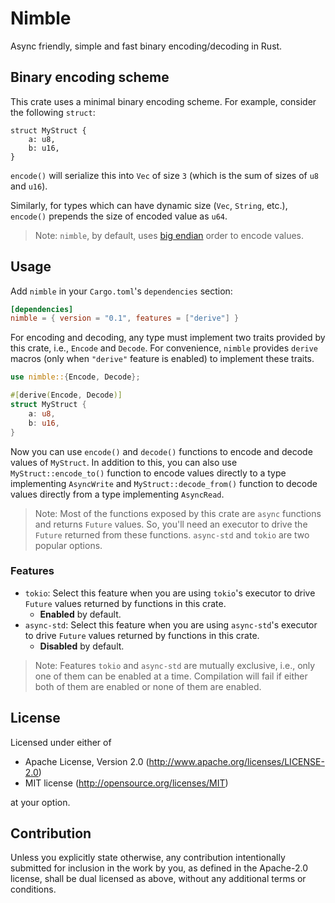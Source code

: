 # Nimble

Async friendly, simple and fast binary encoding/decoding in Rust.

## Binary encoding scheme

This crate uses a minimal binary encoding scheme. For example, consider the following `struct`:

```
struct MyStruct {
    a: u8,
    b: u16,
}
```

`encode()` will serialize this into `Vec` of size `3` (which is the sum of sizes of `u8` and `u16`).

Similarly, for types which can have dynamic size (`Vec`, `String`, etc.), `encode()` prepends the size of encoded value
as `u64`.

> Note: `nimble`, by default, uses [big endian](https://en.wikipedia.org/wiki/Endianness#Big-endian) order to encode
values.

## Usage

Add `nimble` in your `Cargo.toml`'s `dependencies` section:

```toml
[dependencies]
nimble = { version = "0.1", features = ["derive"] }
```

For encoding and decoding, any type must implement two traits provided by this crate, i.e., `Encode` and `Decode`. For
convenience, `nimble` provides `derive` macros (only when `"derive"` feature is enabled) to implement these traits.

```rust
use nimble::{Encode, Decode};

#[derive(Encode, Decode)]
struct MyStruct {
    a: u8,
    b: u16,
}
```

Now you can use `encode()` and `decode()` functions to encode and decode values of `MyStruct`. In addition to this, you
can also use `MyStruct::encode_to()` function to encode values directly to a type implementing `AsyncWrite` and
`MyStruct::decode_from()` function to decode values directly from a type implementing `AsyncRead`.

> Note: Most of the functions exposed by this crate are `async` functions and returns `Future` values. So, you'll need
an executor to drive the `Future` returned from these functions. `async-std` and `tokio` are two popular options.

### Features

- `tokio`: Select this feature when you are using `tokio`'s executor to drive `Future` values returned by functions in
  this crate.
  - **Enabled** by default.
- `async-std`: Select this feature when you are using `async-std`'s executor to drive `Future` values returned by
  functions in this crate.
  - **Disabled** by default.

> Note: Features `tokio` and `async-std` are mutually exclusive, i.e., only one of them can be enabled at a time.
Compilation will fail if either both of them are enabled or none of them are enabled.

## License

Licensed under either of

- Apache License, Version 2.0 (http://www.apache.org/licenses/LICENSE-2.0)
- MIT license (http://opensource.org/licenses/MIT)

at your option.

## Contribution

Unless you explicitly state otherwise, any contribution intentionally submitted for inclusion in the work by you, as 
defined in the Apache-2.0 license, shall be dual licensed as above, without any additional terms or conditions.
